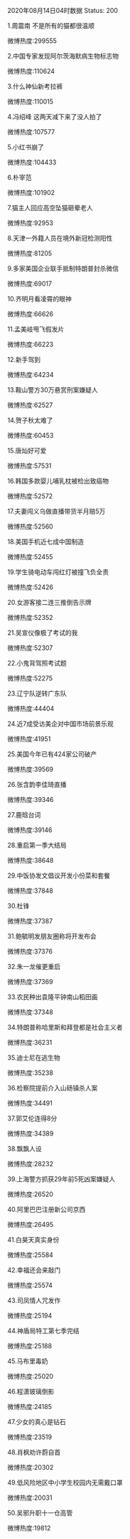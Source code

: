 2020年08月14日04时数据
Status: 200

1.周震南 不是所有的猫都很温顺

微博热度:299555

2.中国专家发现阿尔茨海默病生物标志物

微博热度:110624

3.什么神仙新考拉裤

微博热度:110015

4.冯绍峰 这两天减下来了没人拍了

微博热度:107577

5.小红书崩了

微博热度:104433

6.朴宰范

微博热度:101902

7.猫主人回应高空坠猫砸晕老人

微博热度:92953

8.天津一外籍人员在境外新冠检测阳性

微博热度:81205

9.多家美国企业联手抵制特朗普封杀微信

微博热度:69017

10.齐明月看凌霄的眼神

微博热度:66626

11.孟美岐甩飞假发片

微博热度:66223

12.新手驾到

微博热度:64234

13.鞍山警方30万悬赏刑案嫌疑人

微博热度:62527

14.贺子秋太难了

微博热度:60453

15.唐灿好可爱

微博热度:57531

16.韩国多款婴儿哺乳枕被检出致癌物

微博热度:52572

17.夫妻闯义乌做直播带货半月赔5万

微博热度:52560

18.美国手机近七成中国制造

微博热度:52455

19.学生骑电动车闯红灯被撞飞负全责

微博热度:52426

20.女游客接二连三推倒告示牌

微博热度:52352

21.吴宣仪像极了考试的我

微博热度:52307

22.小鬼背驾照考试题

微博热度:52275

23.辽宁队逆转广东队

微博热度:44404

24.近7成受访美企对中国市场前景乐观

微博热度:41951

25.美国今年已有424家公司破产

微博热度:39569

26.张含韵李佳琦直播

微博热度:39346

27.鹿晗台词

微博热度:39146

28.重启第一季大结局

微博热度:38648

29.中饭协发文倡议开发小份菜和套餐

微博热度:37848

30.杜锋

微博热度:37387

31.鲍毓明发朋友圈称将开发布会

微博热度:37376

32.朱一龙催更重启

微博热度:37369

33.农民种出袁隆平钟南山稻田画

微博热度:37348

34.特朗普称哈里斯和拜登都是社会主义者

微博热度:36231

35.迪士尼在逃生物

微博热度:35238

36.检察院提前介入山砀镇杀人案

微博热度:34491

37.郭艾伦连得8分

微博热度:34389

38.飘飘人设

微博热度:28232

39.上海警方抓获29年前5死凶案嫌疑人

微博热度:26520

40.阿里巴巴注册新公司京西

微博热度:26495

41.白昊天真实身份

微博热度:25584

42.幸福还会来敲门

微博热度:25574

43.司凤情人咒发作

微博热度:25194

44.神盾局特工第七季完结

微博热度:25188

45.马布里毒奶

微博热度:25020

46.程潇玻璃倒影

微博热度:24185

47.少女的真心是钻石

微博热度:23519

48.肖枫劝许蔚自首

微博热度:20302

49.低风险地区中小学生校园内无需戴口罩

微博热度:20031

50.吴邪升职十一仓高管

微博热度:19812


